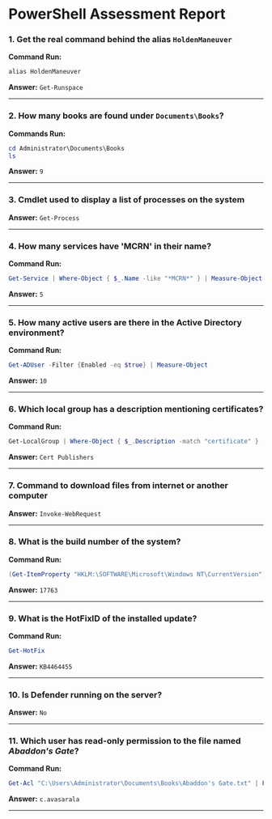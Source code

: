 
# PowerShell Assessment Report


### 1. Get the real command behind the alias `HoldenManeuver`
**Command Run:**
```powershell
alias HoldenManeuver
```
**Answer:** `Get-Runspace`

---

### 2. How many books are found under `Documents\Books`?
**Commands Run:**
```powershell
cd Administrator\Documents\Books
ls
```
**Answer:** `9`

---

### 3. Cmdlet used to display a list of processes on the system
**Answer:** `Get-Process`

---

### 4. How many services have 'MCRN' in their name?
**Command Run:**
```powershell
Get-Service | Where-Object { $_.Name -like "*MCRN*" } | Measure-Object
```
**Answer:** `5`

---

### 5. How many active users are there in the Active Directory environment?
**Command Run:**
```powershell
Get-ADUser -Filter {Enabled -eq $true} | Measure-Object
```
**Answer:** `10`

---

### 6. Which local group has a description mentioning certificates?
**Command Run:**
```powershell
Get-LocalGroup | Where-Object { $_.Description -match "certificate" }
```
**Answer:** `Cert Publishers`

---

### 7. Command to download files from internet or another computer
**Answer:** `Invoke-WebRequest`

---

### 8. What is the build number of the system?
**Command Run:**
```powershell
(Get-ItemProperty "HKLM:\SOFTWARE\Microsoft\Windows NT\CurrentVersion").CurrentBuild
```
**Answer:** `17763`

---

### 9. What is the HotFixID of the installed update?
**Command Run:**
```powershell
Get-HotFix
```
**Answer:** `KB4464455`

---

### 10. Is Defender running on the server?
**Answer:** `No`

---

### 11. Which user has read-only permission to the file named *Abaddon's Gate*?
**Command Run:**
```powershell
Get-Acl "C:\Users\Administrator\Documents\Books\Abaddon's Gate.txt" | Format-List
```
**Answer:** `c.avasarala`

---
